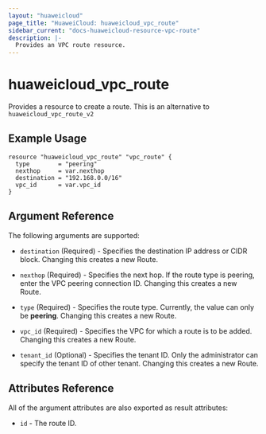 ```yaml
---
layout: "huaweicloud"
page_title: "HuaweiCloud: huaweicloud_vpc_route"
sidebar_current: "docs-huaweicloud-resource-vpc-route"
description: |-
  Provides an VPC route resource.
---
```


# huaweicloud\_vpc\_route

Provides a resource to create a route.
This is an alternative to `huaweicloud_vpc_route_v2`

## Example Usage

```hcl
resource "huaweicloud_vpc_route" "vpc_route" {
  type        = "peering"
  nexthop     = var.nexthop
  destination = "192.168.0.0/16"
  vpc_id      = var.vpc_id
}
```

## Argument Reference

The following arguments are supported:

* `destination` (Required) - Specifies the destination IP address or CIDR block. Changing this creates a new Route.

* `nexthop` (Required) - Specifies the next hop. If the route type is peering, enter the VPC peering connection ID. Changing this creates a new Route.

* `type` (Required) - Specifies the route type. Currently, the value can only be **peering**. Changing this creates a new Route.

* `vpc_id` (Required) - Specifies the VPC for which a route is to be added. Changing this creates a new Route.

* `tenant_id` (Optional) - Specifies the tenant ID. Only the administrator can specify the tenant ID of other tenant. Changing this creates a new Route.

## Attributes Reference

All of the argument attributes are also exported as
result attributes:

* `id` - The route ID.
